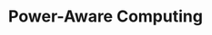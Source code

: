 ---
type: book
publisher: "Springer Science & Business Media"
title: "Power-Aware Computing"
link: https://www.springer.com/us/book/9780306467868
isbn: 978-1-47576-217-4
year: 2013
authors:
  - name: Graybill
    first: Robert
  - name: Melhem
    first: Rami
---
